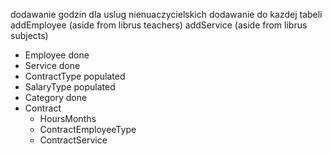 dodawanie godzin dla uslug nienuaczycielskich
dodawanie do kazdej tabeli
addEmployee (aside from librus teachers)
addService (aside from librus subjects)

- Employee done
- Service done
- ContractType populated
- SalaryType populated
- Category done
- Contract
  - HoursMonths
  - ContractEmployeeType
  - ContractService
